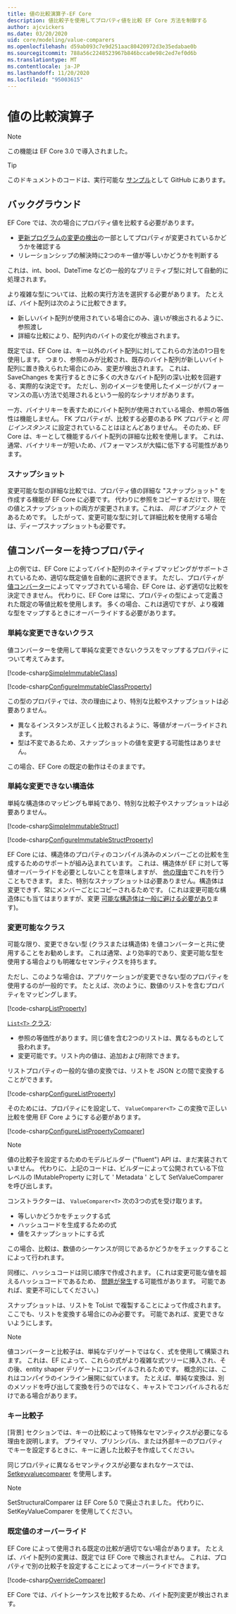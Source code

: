 ```yaml
---
title: 値の比較演算子-EF Core
description: 値比較子を使用してプロパティ値を比較 EF Core 方法を制御する
author: ajcvickers
ms.date: 03/20/2020
uid: core/modeling/value-comparers
ms.openlocfilehash: d59ab093c7e9d251aac80420972d3e35edabae0b
ms.sourcegitcommit: 788a56c2248523967b846bcca0e98c2ed7ef0d6b
ms.translationtype: MT
ms.contentlocale: ja-JP
ms.lasthandoff: 11/20/2020
ms.locfileid: "95003615"
---
```

# <a name="value-comparers"></a>値の比較演算子

> [!NOTE]  
> この機能は EF Core 3.0 で導入されました。

> [!TIP]  
> このドキュメントのコードは、実行可能な [サンプル](https://github.com/dotnet/EntityFramework.Docs/tree/master/samples/core/Modeling/ValueConversions/)として GitHub にあります。

## <a name="background"></a>バックグラウンド

EF Core では、次の場合にプロパティ値を比較する必要があります。

* [更新プログラムの変更の検出](xref:core/saving/basic)の一部としてプロパティが変更されているかどうかを確認する
* リレーションシップの解決時に2つのキー値が等しいかどうかを判断する

これは、int、bool、DateTime などの一般的なプリミティブ型に対して自動的に処理されます。

より複雑な型については、比較の実行方法を選択する必要があります。
たとえば、バイト配列は次のように比較できます。

* 新しいバイト配列が使用されている場合にのみ、違いが検出されるように、参照渡し
* 詳細な比較により、配列内のバイトの変化が検出されます。

既定では、EF Core は、キー以外のバイト配列に対してこれらの方法の1つ目を使用します。
つまり、参照のみが比較され、既存のバイト配列が新しいバイト配列に置き換えられた場合にのみ、変更が検出されます。
これは、SaveChanges を実行するときに多くの大きなバイト配列の深い比較を回避する、実際的な決定です。
ただし、別のイメージを使用したイメージがパフォーマンスの高い方法で処理されるという一般的なシナリオがあります。

一方、バイナリキーを表すためにバイト配列が使用されている場合、参照の等価性は機能しません。
FK プロパティが、比較する必要のある PK プロパティと _同じインスタンス_ に設定されていることはほとんどありません。
そのため、EF Core は、キーとして機能するバイト配列の詳細な比較を使用します。
これは、通常、バイナリキーが短いため、パフォーマンスが大幅に低下する可能性があります。

### <a name="snapshots"></a>スナップショット

変更可能な型の詳細な比較では、プロパティ値の詳細な "スナップショット" を作成する機能が EF Core に必要です。
代わりに参照をコピーするだけで、現在の値とスナップショットの両方が変更されます。これは、 _同じオブジェクト_ であるためです。
したがって、変更可能な型に対して詳細比較を使用する場合は、ディープスナップショットも必要です。

## <a name="properties-with-value-converters"></a>値コンバーターを持つプロパティ

上の例では、EF Core によってバイト配列のネイティブマッピングがサポートされているため、適切な既定値を自動的に選択できます。
ただし、プロパティが [値コンバーター](xref:core/modeling/value-conversions)によってマップされている場合、EF Core は、必ず適切な比較を決定できません。
代わりに、EF Core は常に、プロパティの型によって定義された既定の等値比較を使用します。
多くの場合、これは適切ですが、より複雑な型をマップするときにオーバーライドする必要があります。

### <a name="simple-immutable-classes"></a>単純な変更できないクラス

値コンバーターを使用して単純な変更できないクラスをマップするプロパティについて考えてみます。

[!code-csharp[SimpleImmutableClass](../../../samples/core/Modeling/ValueConversions/MappingImmutableClassProperty.cs?name=SimpleImmutableClass)]

[!code-csharp[ConfigureImmutableClassProperty](../../../samples/core/Modeling/ValueConversions/MappingImmutableClassProperty.cs?name=ConfigureImmutableClassProperty)]

この型のプロパティでは、次の理由により、特別な比較やスナップショットは必要ありません。

* 異なるインスタンスが正しく比較されるように、等値がオーバーライドされます。
* 型は不変であるため、スナップショットの値を変更する可能性はありません。

この場合、EF Core の既定の動作はそのままです。

### <a name="simple-immutable-structs"></a>単純な変更できない構造体

単純な構造体のマッピングも単純であり、特別な比較子やスナップショットは必要ありません。

[!code-csharp[SimpleImmutableStruct](../../../samples/core/Modeling/ValueConversions/MappingImmutableStructProperty.cs?name=SimpleImmutableStruct)]

[!code-csharp[ConfigureImmutableStructProperty](../../../samples/core/Modeling/ValueConversions/MappingImmutableStructProperty.cs?name=ConfigureImmutableStructProperty)]

EF Core には、構造体のプロパティのコンパイル済みのメンバーごとの比較を生成するためのサポートが組み込まれています。
これは、構造体が EF に対して等値オーバーライドを必要としないことを意味しますが、 [他の理由](/dotnet/csharp/programming-guide/statements-expressions-operators/how-to-define-value-equality-for-a-type)でこれを行うこともできます。
また、特別なスナップショットは必要ありません。構造体は変更できず、常にメンバーごとにコピーされるためです。
(これは変更可能な構造体にも当てはまりますが、変更 [可能な構造体は一般に避ける必要があり](/dotnet/csharp/write-safe-efficient-code)ます)。

### <a name="mutable-classes"></a>変更可能なクラス

可能な限り、変更できない型 (クラスまたは構造体) を値コンバーターと共に使用することをお勧めします。
これは通常、より効率的であり、変更可能な型を使用する場合よりも明確なセマンティクスを持ちます。

ただし、このような場合は、アプリケーションが変更できない型のプロパティを使用するのが一般的です。
たとえば、次のように、数値のリストを含むプロパティをマッピングします。

[!code-csharp[ListProperty](../../../samples/core/Modeling/ValueConversions/MappingListProperty.cs?name=ListProperty)]

[ `List<T>` クラス](/dotnet/api/system.collections.generic.list-1):

* 参照の等価性があります。同じ値を含む2つのリストは、異なるものとして扱われます。
* 変更可能です。リスト内の値は、追加および削除できます。

リストプロパティの一般的な値の変換では、リストを JSON との間で変換することができます。

[!code-csharp[ConfigureListProperty](../../../samples/core/Modeling/ValueConversions/MappingListProperty.cs?name=ConfigureListProperty)]

そのためには、プロパティにを設定して、 `ValueComparer<T>` この変換で正しい比較を使用 EF Core ようにする必要があります。

[!code-csharp[ConfigureListPropertyComparer](../../../samples/core/Modeling/ValueConversions/MappingListProperty.cs?name=ConfigureListPropertyComparer)]

> [!NOTE]  
> 値の比較子を設定するためのモデルビルダー ("fluent") API は、まだ実装されていません。
> 代わりに、上記のコードは、ビルダーによって公開されている下位レベルの IMutableProperty に対して ' Metadata ' として SetValueComparer を呼び出します。

コンストラクターは、 `ValueComparer<T>` 次の3つの式を受け取ります。

* 等しいかどうかをチェックする式
* ハッシュコードを生成するための式
* 値をスナップショットにする式  

この場合、比較は、数値のシーケンスが同じであるかどうかをチェックすることによって行われます。

同様に、ハッシュコードは同じ順序で作成されます。
(これは変更可能な値を超えるハッシュコードであるため、 [問題が発生](https://ericlippert.com/2011/02/28/guidelines-and-rules-for-gethashcode/)する可能性があります。
可能であれば、変更不可にしてください。)

スナップショットは、リストを ToList で複製することによって作成されます。
ここでも、リストを変換する場合にのみ必要です。
可能であれば、変更できないようにします。

> [!NOTE]  
> 値コンバーターと比較子は、単純なデリゲートではなく、式を使用して構築されます。
> これは、EF によって、これらの式がより複雑な式ツリーに挿入され、その後、entity shaper デリゲートにコンパイルされるためです。
> 概念的には、これはコンパイラのインライン展開に似ています。
> たとえば、単純な変換は、別のメソッドを呼び出して変換を行うのではなく、キャストでコンパイルされるだけである場合があります。

### <a name="key-comparers"></a>キー比較子

[背景] セクションでは、キーの比較によって特殊なセマンティクスが必要になる理由を説明します。
プライマリ、プリンシパル、または外部キーのプロパティでキーを設定するときに、キーに適した比較子を作成してください。

同じプロパティに異なるセマンティクスが必要なまれなケースでは、 [Setkeyvaluecomparer](/dotnet/api/microsoft.entityframeworkcore.mutablepropertyextensions.setkeyvaluecomparer) を使用します。

> [!NOTE]  
> SetStructuralComparer は EF Core 5.0 で廃止されました。
> 代わりに、SetKeyValueComparer を使用してください。

### <a name="overriding-defaults"></a>既定値のオーバーライド

EF Core によって使用される既定の比較が適切でない場合があります。
たとえば、バイト配列の変異は、既定では EF Core で検出されません。
これは、プロパティで別の比較子を設定することによってオーバーライドできます。

[!code-csharp[OverrideComparer](../../../samples/core/Modeling/ValueConversions/OverridingByteArrayComparisons.cs?name=OverrideComparer)]

EF Core では、バイトシーケンスを比較するため、バイト配列変更が検出されます。
